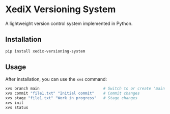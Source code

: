 # XediX Versioning System

A lightweight version control system implemented in Python.

## Installation

```bash
pip install xedix-versioning-system
```

## Usage

After installation, you can use the `xvs` command:

```bash
xvs branch main                            # Switch to or create 'main' branch
xvs commit "file1.txt" "Initial commit"    # Commit changes
xvs stage "file1.txt" "Work in progress"   # Stage changes
xvs init
xvs status
```